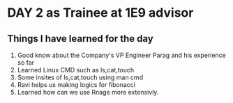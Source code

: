 # DAY 2 as Trainee at 1E9 advisor
## Things I have learned for the day

1. Good know about the Company's VP Engineer Parag and his experience so far
1. Learned Linux CMD such as ls,cat,touch
1. Some insites of ls,cat,touch using man cmd
1. Ravi helps us making logics for fibonacci
1. Learned how can we use Rnage more extensivly.